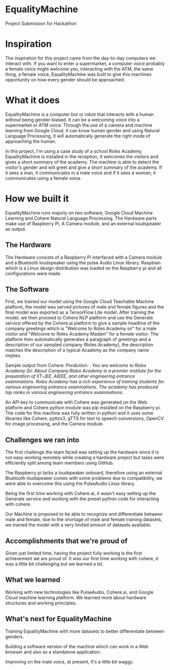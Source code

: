 # EqualityMachine
Project Submission for Hackathon
# Inspiration
The inspiration for this project came from the day-to-day computers we interact with. If you want to enter a supermarket, a computer voice probably a female voice might welcome you, interacting with the ATM, the same thing, a female voice, EqualityMachine was built to give this machines opportunity on how every gender should be approached. 

# What it does
EqualityMachine is a computer bot or robot that interacts with a human without being gender-biased. It can be a welcoming voice into a supermarket or ATM voice. Through the use of a camera and machine learning from Google Cloud, it can know human gender and using Natural Language Processing, it will automatically generate the right mode of approaching the human.

In this project, I'm using a case study of a school Roles Academy, EqualityMachine is installed in the reception, it welcomes the visitors and gives a short summary of the academy. The machine is able to detect the visitor's gender and will greet and give a short summary of the academy. If it sees a man, it communicates in a male voice and if it sees a woman, it communicates using a female voice.


# How we built it
EqualityMachine runs majorly on two software, Google Cloud Machine Learning and Cohere Natural Language Processing. The Hardware parts make use of Raspberry Pi, A Camera module, and an external loudspeaker as output.

## The Hardware 
The Hardware consists of a Raspberry Pi interfaced with a Camera module and a Bluetooth loudspeaker using the pulse Audio Linux library. Raspbian which is a Linux design distribution was loaded on the Raspberry pi and all configurations were made.

## The Software
First, we trained our model using the Google Cloud Teachable Machine platform, the model was served pictures of male and female figures and the final model was exported as a TensorFlow Lite model. 
After training the model, we then proceed to Cohere NLP platform and use the Generate service offered by the Cohere.ai platform to give a sample headline of the company greetings which is "Welcome to Roles Academy sir" for a male visitor and "Welcome to Roles Academy Madam" for a female visitor. The platform then automatically generates a paragraph of greetings and a description of our sampled company (Roles Academy), the description matches the description of a typical Academy as the company name implies.

 Sample output from Cohere: 
_Prediction: .
You are welcome to Roles Academy Sir.
About Company:Roles Academy is a premier institute for the preparation of IIT-JEE, AIEEE, and other engineering entrance examinations. Roles Academy has a rich experience of training students for various engineering entrance examinations. The academy has produced top ranks in various engineering entrance examinations._


An API key to communicate with Cohere was generated on the Web platform and Cohere python module was pip installed on the Raspberry pi. The code for this machine was fully written in python and it uses some libraries like Cohere, pyttzx3, gTTS for text to speech conversions, OpenCV for image processing, and the Camera module.



## Challenges we ran into
The first challenge the team faced was setting up the hardware since it is not easy working remotely while creating a hardware project but tasks were efficiently split among team members using GitHub.

The Raspberry pi lacks a loudspeaker onboard, therefore using an external Bluetooth loudspeaker comes with some problems due to compatibility, we were able to overcome this using the PulseAudio Linux library.

Being the first time working with Cohere.ai, it wasn't easy setting up the Generate service and working with the preset python code for interacting with cohere.

Our Machine is proposed to be able to recognize and differentiate between male and female, due to the shortage of male and female training datasets, we trained the model with a very limited amount of datasets available.

## Accomplishments that we're proud of
Given just limited time, having the project fully working is the first achievement we are proud of.
It was our first time working with cohere, it was a little bit challenging but we learned a lot.

## What we learned
Working with new technologies like PulseAudio, Cohere.ai, and Google Cloud machine learning platform.
We learned more about hardware structures and working principles.

## What's next for EqualityMachine
Training EqualityMachine with more datasets to better differentiate between genders.

Building a software version of the machine which can work in a Web browser and also as a standalone application.

Improving on the male voice, at present, it's a little bit waggy. 

